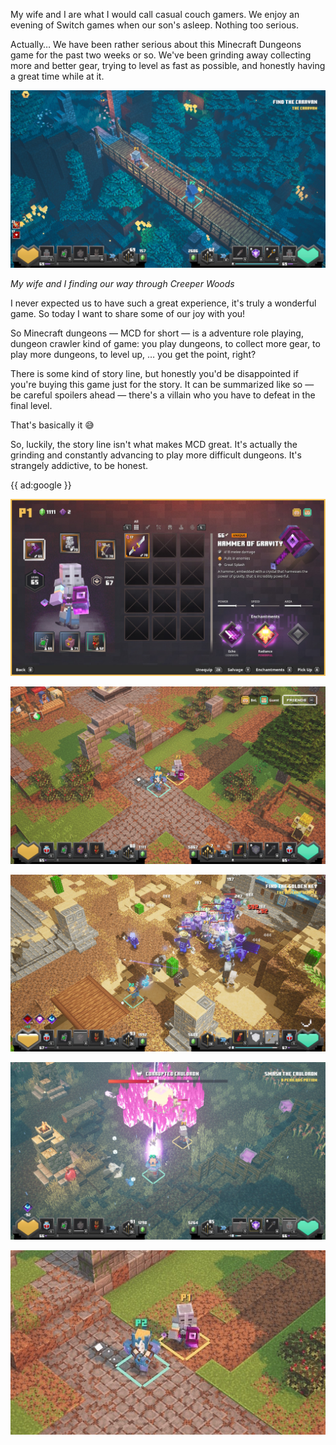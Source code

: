 My wife and I are what I would call casual couch gamers. We enjoy an evening of Switch games when our son's asleep. Nothing too serious.

Actually… We have been rather serious about this Minecraft Dungeons game for the past two weeks or so. We've been grinding away collecting more and better gear, trying to level as fast as possible, and honestly having a great time while at it.

![](/resources/img/games/intro-to-mcd/mcd-4.jpeg)

<em class="small center">My wife and I finding our way through Creeper Woods</em>

I never expected us to have such a great experience, it's truly a wonderful game. So today I want to share some of our joy with you! 

So Minecraft dungeons — MCD for short — is a adventure role playing, dungeon crawler kind of game: you play dungeons, to collect more gear, to play more dungeons, to level up, … you get the point, right?

There is some kind of story line, but honestly you'd be disappointed if you're buying this game just for the story. It can be summarized like so — be careful spoilers ahead — there's a villain who you have to defeat in the final level.

That's basically it 😅

So, luckily, the story line isn't what makes MCD great. It's actually the grinding and constantly advancing to play more difficult dungeons. It's strangely addictive, to be honest.

{{ ad:google }}

![](/resources/img/games/intro-to-mcd/mcd-1.jpeg)

![](/resources/img/games/intro-to-mcd/mcd-2.jpeg)

![](/resources/img/games/intro-to-mcd/mcd-3.jpeg)


![](/resources/img/games/intro-to-mcd/mcd-5.jpeg)

![](/resources/img/games/intro-to-mcd/meta.jpeg)
